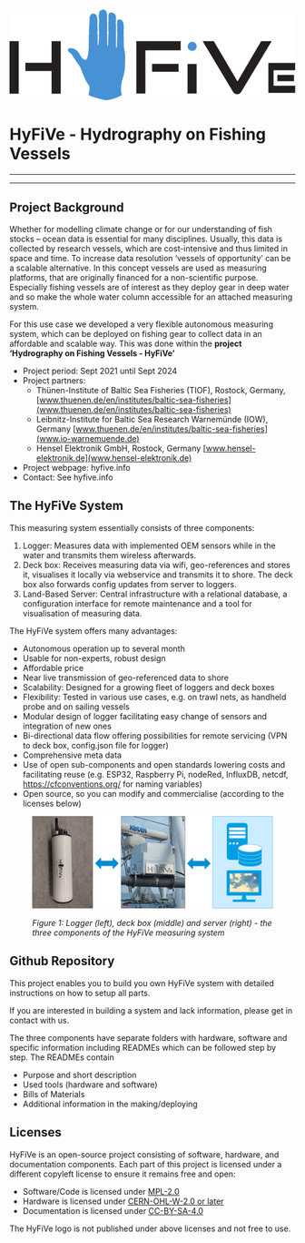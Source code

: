 ![Picture](media/HyFive_Logo_schwarz_blau.svg)

# HyFiVe - Hydrography on Fishing Vessels

---
---

## Project Background 
Whether for modelling climate change or for our understanding of fish stocks – ocean data is essential for many disciplines. Usually, this data is collected by research vessels, which are cost-intensive and thus limited in space and time. To increase data resolution ‘vessels of opportunity’ can be a scalable alternative. In this concept vessels are used as measuring platforms, that are originally financed for a non-scientific purpose. Especially fishing vessels are of interest as they deploy gear in deep water and so make the whole water column accessible for an attached measuring system.

For this use case we developed a very flexible autonomous measuring system, which can be deployed on fishing gear to collect data in an affordable and scalable way. This was done within the **project ‘Hydrography on Fishing Vessels - HyFiVe’**
- Project period: Sept 2021 until Sept 2024
- Project partners:  
    - Thünen-Institute of Baltic Sea Fisheries (TIOF), Rostock, Germany, [www.thuenen.de/en/institutes/baltic-sea-fisheries](www.thuenen.de/en/institutes/baltic-sea-fisheries)
    - Leibnitz-Institute for Baltic Sea Research Warnemünde (IOW), Germany [www.thuenen.de/en/institutes/baltic-sea-fisheries](www.io-warnemuende.de)
    - Hensel Elektronik GmbH, Rostock, Germany [www.hensel-elektronik.de](www.hensel-elektronik.de)
- Project webpage: hyfive.info
- Contact: See hyfive.info

## The HyFiVe System

This measuring system essentially consists of three components: 
1. Logger: Measures data with implemented OEM sensors while in the water and transmits them wireless afterwards.
2. Deck box: Receives measuring data via wifi, geo-references and stores it, visualises it locally via webservice and transmits it to shore. The deck box also forwards config updates from server to loggers.
3. Land-Based Server: Central infrastructure with a relational database, a configuration interface for remote maintenance and a tool for visualisation of measuring data.

The HyFiVe system offers many advantages:
- Autonomous operation up to several month
- Usable for non-experts, robust design
- Affordable price 
- Near live transmission of geo-referenced data to shore
- Scalability: Designed for a growing fleet of loggers and deck boxes
- Flexibility: Tested in various use cases, e.g. on trawl nets, as handheld probe and on sailing vessels 
- Modular design of logger facilitating easy change of sensors and integration of new ones
- Bi-directional data flow offering possibilities for remote servicing (VPN to deck box, config.json file for logger) 
- Comprehensive meta data
- Use of open sub-components and open standards lowering costs and facilitating reuse (e.g. ESP32, Raspberry Pi, nodeRed, InfluxDB, netcdf, https://cfconventions.org/ for naming variables)
- Open source, so you can modify and commercialise (according to the licenses below)

<figure> 
   <img src="media/System_overview.svg"  width="800" title="system_overview">

   <figurecaption><a name="figure1">*Figure 1:*</a> *Logger (left), deck box (middle) and server (right) - the three components of the HyFiVe measuring system*</figurecaption>
</figure>

## Github Repository
This project enables you to build you own HyFiVe system with detailed instructions on how to setup all parts. 

If you are interested in building a system and lack information, please get in contact with us. 

The three components have separate folders with hardware, software and specific information including READMEs which can be followed step by step. The READMEs contain
- Purpose and short description
- Used tools (hardware and software)
- Bills of Materials
- Additional information in the making/deploying

## Licenses
HyFiVe is an open-source project consisting of software, hardware, and documentation components. Each part of this project is licensed under a different copyleft license to ensure it remains free and open:

- Software/Code is licensed under [MPL-2.0](LICENSE_MPL-2.0)
- Hardware is licensed under [CERN-OHL-W-2.0 or later](LICENSE_CERN-OHL-W-2.0)
- Documentation is licensed under [CC-BY-SA-4.0](LICENSE_CC-BY-SA-4.0)

The HyFiVe logo is not published under above licenses and not free to use. 
